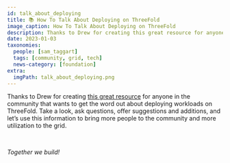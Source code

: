 ```yaml
---
id: talk_about_deploying
title: 📚 How To Talk About Deploying on ThreeFold
image_caption: How To Talk About Deploying on ThreeFold
description: Thanks to Drew for creating this great resource for anyone in the community that wants to get the word out about deploying workloads on ThreeFold.
date: 2023-01-03
taxonomies:
  people: [sam_taggart]
  tags: [community, grid, tech]
  news-category: [foundation]
extra:
  imgPath: talk_about_deploying.png
---
```


Thanks to Drew for creating [this great resource](https://forum.threefold.io/t/how-to-tell-people-about-deploying-workloads-on-the-threefold-grid/3662) for anyone in the community that wants to get the word out about deploying workloads on ThreeFold. Take a look, ask questions, offer suggestions and additions, and let’s use this information to bring more people to the community and more utilization to the grid.

<br/>

_Together we build!_
